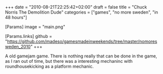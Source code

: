 +++
date = "2010-08-21T22:25:42+02:00"
draft = false
title = "Chuck Norris The Demolition Dude"
categories = ["games", "no more sweden", "in 48 hours"]

[Params]
image = "main.png"

[Params.links]
github = "https://github.com/madeso/gamesmadeinweekends/tree/master/nomoresweden_2010"
+++

A old gamejam game. There is nothing really that can be done in the game, as I ran out of time, but there was a interesting mechaninc with roundhousekicking as a platform mechanic.
